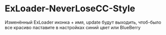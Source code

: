 # ExLoader-NeverLoseCC-Style
Изменённый ExLoader иконка + имя, update будут выходить, чтоб-было все красиво паставите в настройках синий цвет или BlueBerry

